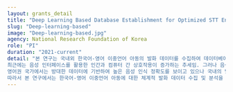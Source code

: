 ```yaml
---
layout: grants_detail
title: "Deep Learning Based Database Establishment for Optimized STT Engine of Korean-English Bilingual Children"
slug: "Deep-learning-based"
image: "Deep-learning-based.jpg"
agency: National Research Foundation of Korea
role: "PI"
duration: "2021-current"
detail: "본 연구는 국내외 한국어-영어 이중언어 아동의 발화 데이터를 수집하여 데이터베이스를 구축하고자 하며 아동의 각 언어에 대한 사용률, 현재 언어능력 등의 정보를 활용하여 최적화된 STT(Speech to Text) 엔진을 개발할 수 있도록 기초 자료를 제공하는 것을 목표로 함.
최근에는 음성 인터페이스를 활용한 인간과 컴퓨터 간 상호작용이 증가하는 추세임. 그러나 음성 인터페이스 상호작용 빈도의 증가에도 불구하고 음성 인식의 부정확성 등의 문제로 인한 사용자의 불편감 및 거부감 또한 증가하는 추세임.
영어권 국가에서는 방대한 데이터에 기반하여 높은 음성 인식 정확도를 보이고 있으나 국내의 발화 데이터는 현저히 부족한 실정임. 이와 같은 데이터 부족 사례는 소수의 한국어 사용 집단에서 더욱 극명하게 나타나고 있음. 특히, 교육 시장에서 아동 사용자를 대상으로 한 음성 기반의 서비스를 지속적으로 개발하고 있으나, 아동 화자에 대한 발화 데이터의 부족으로 인하여 아동의 음성 인터페이스 상호작용 정확도는 성인에 비해 현저히 낮은 경향을 보임. 한국어 단일언어 아동 화자에게서 나타나는 이러한 문제는 한국어-영어 이중언어 아동과 같은 다중언어 사용 아동에게서 더욱 심각하게 나타나고 있음. 이러한 한계점에도 불구하고 이중언어 아동에 대한 대규모 발화 데이터 수집 및 분석 사례는 전무한 수준임.
따라서 본 연구에서는 한국어-영어 이중언어 아동에 대한 체계적 발화 데이터 수집 및 분석을 실시하고 이중언어 아동의 언어 사용 패턴에 따른 발화 분석, 단일언어 아동과의 발화 지표 비교를 실시함으로써 정확도 높은 STT 엔진을 개발하는 과정에 기초자료를 제공하고자 함."
---
```

